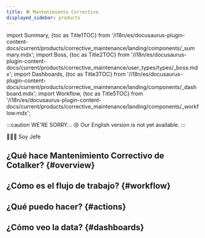 ```yaml
---
title: 🛠 Mantenimiento Correctivo
displayed_sidebar: products
---
```


import Summary, {toc as Title1TOC} from '/i18n/es/docusaurus-plugin-content-docs/current/products/corrective_maintenance/landing/components/_summary.mdx'; 
import Boss, {toc as Title2TOC} from '/i18n/es/docusaurus-plugin-content-docs/current/products/corrective_maintenance/user_types/types/_boss.mdx'; 
import Dashboards, {toc as Title3TOC} from '/i18n/es/docusaurus-plugin-content-docs/current/products/corrective_maintenance/landing/components/_dashboard.mdx'; 
import Workflow, {toc as Title5TOC} from '/i18n/es/docusaurus-plugin-content-docs/current/products/corrective_maintenance/landing/components/_workflow.mdx'; 

:::caution WE'RE SORRY... 😢
Our English version is not yet available.
:::

<span className="hero__subtitle">👩🏽‍💼 Soy Jefe</span>

## ¿Qué hace Mantenimiento Correctivo de Cotalker? {#overview}

<Summary/>

## ¿Cómo es el flujo de trabajo? {#workflow}

<Workflow/>

## ¿Qué puedo hacer? {#actions}

<Boss/>

## ¿Cómo veo la data? {#dashboards}

<Dashboards/>
